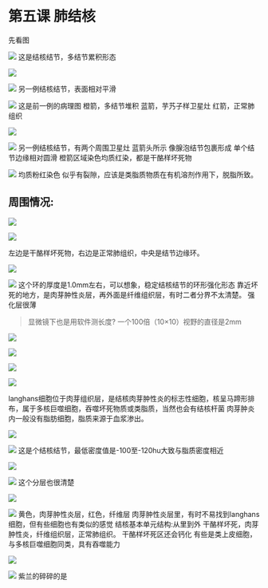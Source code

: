 # 第五课 肺结核
先看图

![](./_image/48727c5cd40c8897019e9080a9d0720.jpg)
这是结核结节，多结节累积形态

![](./_image/92e2831a27bc8f13ef06788b3b66e2d.jpg)

![](./_image/3a01ea1a413f6f0f506ab953237f5c8.jpg)
另一例结核结节，表面相对平滑

![](./_image/59646383ce9f486fb08a4e58e834059.jpg)
这是前一例的病理图
橙箭，多结节堆积
蓝箭，芋艿子样卫星灶
红箭，正常肺组织

![](./_image/1a41835c01635045bb7ce1a6f71a1ee.jpg)

![](./_image/182ac9340152b12883731aa92d3f2a8.jpg)
另一例结核结节，有两个周围卫星灶
蓝箭头所示
像腺泡结节包裹形成
单个结节边缘相对圆滑
橙箭区域染色均质红染，都是干酪样坏死物

![](./_image/9e6b6b86c3a9f717ada7032adc83802.jpg)
均质粉红染色
似乎有裂隙，应该是类脂质物质在有机溶剂作用下，脱脂所致。

## 周围情况:

![](./_image/4ac9b9543c9d0adf92a565beaabe572.jpg)

![](./_image/a7139e469ce2ebd9b18ed2125fa2169.jpg)

左边是干酪样坏死物，右边是正常肺组织，中央是结节边缘环。

![](./_image/d1428f0fc1771960c0e1e7840890bdf.jpg)

![](./_image/9702506eaa10db283949dce4c939642.jpg)
这个环的厚度是1.0mm左右，可以想象，稳定结核结节的环形强化形态
靠近坏死的地方，是肉芽肿性炎层，再外面是纤维组织层，有时二者分界不太清楚。
强化层很薄
> 显微镜下也是用软件测长度?
> 一个100倍（10×10）视野的直径是2mm

![](./_image/6fadb13d5904810c3398045bc1a843a.jpg)

![](./_image/c163366a223f79e2a35835e1de02a29.jpg)

![](./_image/f5de7a120965e694638f1e2b4203080.jpg)

![](./_image/c62eee95aefcf894b624638130fce5c.jpg)

langhans细胞位于肉芽组织层，是结核肉芽肿性炎的标志性细胞，核呈马蹄形排布，属于多核巨噬细胞，吞噬坏死物质或类脂质，当然也会有结核杆菌
肉芽肿炎内一般没有脂肪细胞，脂质来源于血浆渗出。


![](./_image/b51654a73d601079cdc1bcd25432154.jpg)

![](./_image/fba2d00ea0e86e2beb676dbe666abb6.jpg)
这是个结核结节，最低密度值是-100至-120hu大致与脂质密度相近

![](./_image/f1bdc139a90ec82e62a4a2c673f93c3.jpg)

![](./_image/fa616331b939c18068ae05be1bb1d35.jpg)
这个分层也很清楚

![](./_image/1f646bb26736acc6544eb7cce485cb0.jpg)

![](./_image/37284edf61c4142cc8b9e4828a5b51e.jpg)
黄色，肉芽肿性炎层，红色，纤维层
肉芽肿性炎层里，有时不易找到langhans细胞，但有些细胞也有类似的感觉
结核基本单元结构:从里到外 干酪样坏死，肉芽肿性炎，纤维组织层，正常肺组织。
干酪样坏死区还会钙化
有些是类上皮细胞，与多核巨噬细胞同类，具有吞噬能力

![](./_image/927fc716d87d59f1a90da9a2a00995d.jpg)

![](./_image/56c8af68fd80272c9678eeb21c7caa8.jpg)
紫兰的碎碎的是